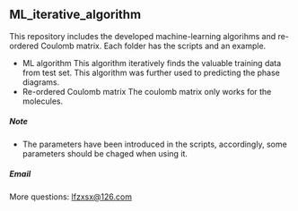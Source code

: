 ## ML_iterative_algorithm
This repository includes the developed machine-learning algorihms and re-ordered Coulomb matrix.
Each folder has the scripts and an example.
* ML algorithm
This algorithm iteratively finds the valuable training data from test set.
This algorithm was further used to predicting the phase diagrams.
* Re-ordered Coulomb matrix
The coulomb matrix only works for the molecules.

##### Note
* The parameters have been introduced in the scripts, accordingly, some parameters should be chaged when using it.

##### Email
More questions: lfzxsx@126.com
